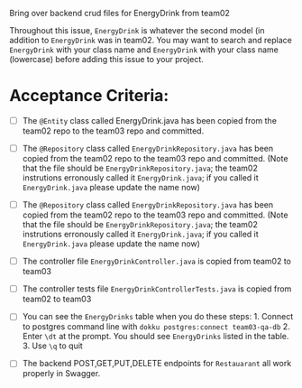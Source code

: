 Bring over backend crud files for EnergyDrink from team02

Throughout this issue, `EnergyDrink` is whatever the second model (in addition to `EnergyDrink` was in team02.  You may want to search and replace `EnergyDrink` with your class name and `EnergyDrink` with your class name (lowercase) before adding this issue to your project.

# Acceptance Criteria:

- [ ] The `@Entity` class called EnergyDrink.java has been copied from the team02 repo to the team03 repo and committed.
- [ ] The `@Repository` class called `EnergyDrinkRepository.java` has been copied from the team02 repo to the team03 repo and committed.  (Note that the file should be `EnergyDrinkRepository.java`; the team02 instrutions erronously called it `EnergyDrink.java`; if you called it `EnergyDrink.java` please update the name now)
- [ ] The `@Repository` class called `EnergyDrinkRepository.java` has been copied from the team02 repo to the team03 repo and committed.  (Note that the file should be `EnergyDrinkRepository.java`; the team02 instrutions erronously called it `EnergyDrink.java`; if you called it `EnergyDrink.java` please update the name now)
- [ ] The controller file `EnergyDrinkController.java` is copied from team02 to team03
- [ ] The controller tests file `EnergyDrinkControllerTests.java` is copied from team02 to team03

- [ ] You can see the `EnergyDrinks` table when you do these steps:
      1. Connect to postgres command line with 
         ```
         dokku postgres:connect team03-qa-db
         ```
      2. Enter `\dt` at the prompt. You should see
         `EnergyDrinks` listed in the table.
      3. Use `\q` to quit

- [ ] The backend POST,GET,PUT,DELETE endpoints for `Restauarant` all work properly in Swagger.


